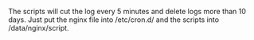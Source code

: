 The scripts will cut the log every 5 minutes and delete logs more than 10 days.
Just put the nginx file into /etc/cron.d/ and the scripts into /data/nginx/script.
